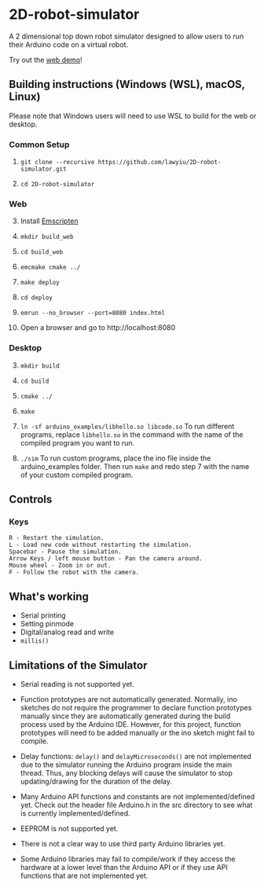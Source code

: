 # 2D-robot-simulator
A 2 dimensional top down robot simulator designed to allow users to run their Arduino code on a virtual robot.

Try out the [web demo](https://lawyiu.github.io/2D-robot-simulator/)!

## Building instructions (Windows (WSL), macOS, Linux)
Please note that Windows users will need to use WSL to build for the web or desktop.

### Common Setup
  1. `git clone --recursive https://github.com/lawyiu/2D-robot-simulator.git`

  2. `cd 2D-robot-simulator`

### Web
  3. Install [Emscripten](https://emscripten.org/docs/getting_started/downloads.html)

  4. `mkdir build_web`

  5. `cd build_web`

  6. `emcmake cmake ../`

  7. `make deploy`

  8. `cd deploy`

  9. `emrun --no_browser --port=8080 index.html`

  10. Open a browser and go to http://localhost:8080

### Desktop
  3. `mkdir build`

  4. `cd build`

  5. `cmake ../`

  6. `make`

  7. `ln -sf arduino_examples/libhello.so libcode.so`
     To run different programs, replace `libhello.so` in the command with the name of the compiled program you want to
     run.

  8. `./sim`
     To run custom programs, place the ino file inside the arduino_examples folder. Then run `make` and redo step 7 with
     the name of your custom compiled program.

## Controls
### Keys
    R - Restart the simulation.
    L - Load new code without restarting the simulation.
    Spacebar - Pause the simulation.
    Arrow Keys / left mouse button - Pan the camera around.
    Mouse wheel - Zoom in or out.
    F - Follow the robot with the camera.

## What's working
  * Serial printing
  * Setting pinmode
  * Digital/analog read and write
  * `millis()`

## Limitations of the Simulator
  * Serial reading is not supported yet.

  * Function prototypes are not automatically generated. Normally, ino sketches do not require the programmer to declare
    function prototypes manually since they are automatically generated during the build process used by the Arduino
    IDE. However, for this project, function prototypes will need to be added manually or the ino sketch might fail to
    compile.

  * Delay functions: `delay()` and `delayMicroseconds()` are not implemented due to the simulator running the Arduino
    program inside the main thread. Thus, any blocking delays will cause the simulator to stop updating/drawing for the
    duration of the delay.

  * Many Arduino API functions and constants are not implemented/defined yet. Check out the header file Arduino.h in the
    src directory to see what is currently implemented/defined.

  * EEPROM is not supported yet.

  * There is not a clear way to use third party Arduino libraries yet.

  * Some Arduino libraries may fail to compile/work if they access the hardware at a lower level than the Arduino API or
    if they use API functions that are not implemented yet.
